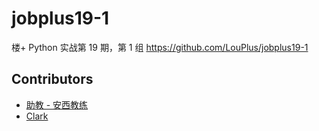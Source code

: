 # jobplus19-1

楼+ Python 实战第 19 期，第 1 组 https://github.com/LouPlus/jobplus19-1

## Contributors 

* [助教 - 安西教练](https://github.com/Manchangdx)
* [Clark](https://github.com/Kisslfcr)
